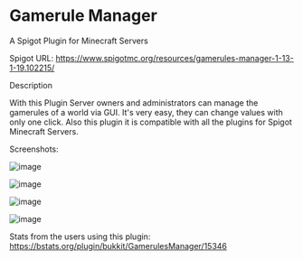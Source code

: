 # Gamerule Manager
A Spigot Plugin for Minecraft Servers

Spigot URL: https://www.spigotmc.org/resources/gamerules-manager-1-13-1-19.102215/

Description

With this Plugin Server owners and administrators can manage the gamerules of a world via GUI. 
It's very easy, they can change values with only one click. 
Also this plugin it is compatible with all the plugins for Spigot Minecraft Servers.


Screenshots:

![image](https://user-images.githubusercontent.com/17084358/177982095-262e7e7c-61b9-48cc-a887-48028107dcc4.png)

![image](https://user-images.githubusercontent.com/17084358/177982135-4182bdc3-8809-4437-8990-1b4182a7fac2.png)

![image](https://user-images.githubusercontent.com/17084358/177982158-5b85a318-edf4-41ce-8bc4-d12f03894437.png)

![image](https://user-images.githubusercontent.com/17084358/177982187-8f5ea439-879d-4bd2-a9e6-a5d8adbc413d.png)


Stats from the users using this plugin: https://bstats.org/plugin/bukkit/GamerulesManager/15346

